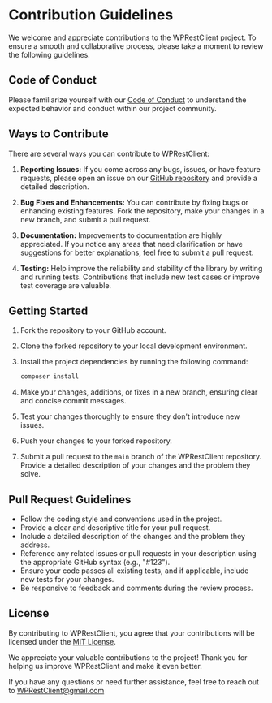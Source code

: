 # Contribution Guidelines

We welcome and appreciate contributions to the WPRestClient project. To ensure a smooth and collaborative process,
please take a moment to review the following guidelines.

## Code of Conduct

Please familiarize yourself with our [Code of Conduct](code_of_conduct.md) to understand the expected behavior and
conduct within our project community.

## Ways to Contribute

There are several ways you can contribute to WPRestClient:

1. **Reporting Issues:** If you come across any bugs, issues, or have feature requests, please open an issue on
   our [GitHub repository](link-to-issues) and provide a detailed description.

2. **Bug Fixes and Enhancements:** You can contribute by fixing bugs or enhancing existing features. Fork the
   repository, make your changes in a new branch, and submit a pull request.

3. **Documentation:** Improvements to documentation are highly appreciated. If you notice any areas that need
   clarification or have suggestions for better explanations, feel free to submit a pull request.

4. **Testing:** Help improve the reliability and stability of the library by writing and running tests. Contributions
   that include new test cases or improve test coverage are valuable.

## Getting Started

1. Fork the repository to your GitHub account.
2. Clone the forked repository to your local development environment.
3. Install the project dependencies by running the following command:

   ```bash
   composer install
   ```
4. Make your changes, additions, or fixes in a new branch, ensuring clear and concise commit messages.
5. Test your changes thoroughly to ensure they don't introduce new issues.
6. Push your changes to your forked repository.
7. Submit a pull request to the `main` branch of the WPRestClient repository. Provide a detailed description of your
   changes and the problem they solve.

## Pull Request Guidelines

- Follow the coding style and conventions used in the project.
- Provide a clear and descriptive title for your pull request.
- Include a detailed description of the changes and the problem they address.
- Reference any related issues or pull requests in your description using the appropriate GitHub syntax (e.g., "#123").
- Ensure your code passes all existing tests, and if applicable, include new tests for your changes.
- Be responsive to feedback and comments during the review process.

## License

By contributing to WPRestClient, you agree that your contributions will be licensed under the [MIT License](LICENSE).

We appreciate your valuable contributions to the project! Thank you for helping us improve WPRestClient and make it
even better.

If you have any questions or need further assistance, feel free to reach out to
[WPRestClient@gmail.com](mailto:WPRestClient@gmail.com)
